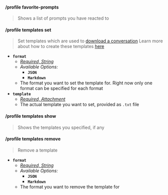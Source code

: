 #### /profile favorite-prompts
> Shows a list of prompts you have reacted to

#### /profile templates set
> Set templates which are used to [download a conversation](./conversation####/conversation%20download)
> Learn more about how to create these templates [here](../reference/Conversation%20Export%20Templates)
- **`format`**
  - *[Required, String](proompter-documentation/guides/Quickstart/Slash%20Commands.md####String)*
  - *Available Options:*
	- **`JSON`**
	- **`Markdown`**
  - The format you want to set the template for. Right now only one format can be specified for each format
- **`template`**
  - *[Required, Attachment](proompter-documentation/guides/Quickstart/Slash%20Commands.md####Attachment)*
  - The actual template you want to set, provided as `.txt` file

#### /profile templates show
> Shows the templates you specified, if any

#### /profile templates remove
> Remove a template
- **`format`**
  - *[Required, String](proompter-documentation/guides/Quickstart/Slash%20Commands.md####String)*
  - *Available Options:*
	- **`JSON`**
	- **`Markdown`**
  - The format you want to remove the template for

